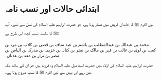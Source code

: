 # ابتدائی حالات اور نسب نامہ

نبی اکرم ﷺ کا خاندان قریش میں شمار ہوتا ہے، جو حضرت ابراہیم علیہ السلام کی نسل سے تھے۔ آپ ﷺ کا سلسلہ نسب کچھ اس طرح ہے:

محمد بن عبداللہ بن عبدالمطلب بن ہاشم بن عبد مناف بن قصی بن کلاب بن مرہ بن کعب بن لوی بن غالب بن فہر بن مالک بن نضر بن کنانہ بن خزیمہ بن مدرکہ بن الیاس بن مضر بن نزار بن معد بن عدنان۔

حضرت ابراہیم علیہ السلام کی اولاد میں حضرت اسماعیل علیہ السلام وہ فرزند ہیں جو ان کے ساتھ مکہ میں رہے اور یہیں سے نبی اکرم ﷺ کا نسب شروع ہوتا ہے۔